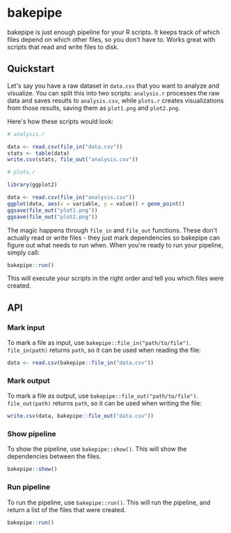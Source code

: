 # bakepipe

bakepipe is just enough pipeline for your R scripts. It keeps track of which files depend on which other files, so you don't have to. Works great with scripts that read and write files to disk.

## Quickstart

Let's say you have a raw dataset in `data.csv` that you want to analyze and visualize. You can split this into two scripts: `analysis.r` processes the raw data and saves results to `analysis.csv`, while `plots.r` creates visualizations from those results, saving them as `plot1.png` and `plot2.png`.

Here's how these scripts would look:

```r
# analysis.r

data <- read.csv(file_in("data.csv"))
stats <- table(data)
write.csv(stats, file_out("analysis.csv"))
```

```r
# plots.r

library(ggplot2)

data <- read.csv(file_in("analysis.csv"))
ggplot(data, aes(x = variable, y = value)) + geom_point()
ggsave(file_out("plot1.png"))
ggsave(file_out("plot2.png"))
```

The magic happens through `file_in` and `file_out` functions. These don't actually read or write files - they just mark dependencies so bakepipe can figure out what needs to run when. When you're ready to run your pipeline, simply call:

```r
bakepipe::run()
```

This will execute your scripts in the right order and tell you which files were created.


## API

### Mark input

To mark a file as input, use `bakepipe::file_in("path/to/file")`. `file_in(path)`
returns `path`, so it can be used when reading the file:

```r
data <- read.csv(bakepipe::file_in("data.csv"))
```

### Mark output

To mark a file as output, use `bakepipe::file_out("path/to/file")`. `file_out(path)`
returns `path`, so it can be used when writing the file:

```r
write.csv(data, bakepipe::file_out("data.csv"))
```

### Show pipeline

To show the pipeline, use `bakepipe::show()`. This will show the dependencies
between the files.

```r
bakepipe::show()
```

### Run pipeline

To run the pipeline, use `bakepipe::run()`. This will run the pipeline, and
return a list of the files that were created.

```r
bakepipe::run()
```